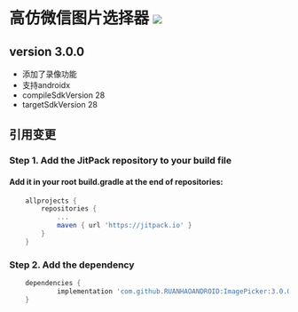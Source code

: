 # 高仿微信图片选择器 [![](https://jitpack.io/v/RUANHAOANDROID/ImagePicker.svg)](https://jitpack.io/#RUANHAOANDROID/ImagePicker)

## version 3.0.0
- 添加了录像功能
- 支持androidx
- compileSdkVersion  28
- targetSdkVersion 28
## 引用变更
### Step 1. Add the JitPack repository to your build file
#### Add it in your root build.gradle at the end of repositories:
```gradle
	allprojects {
		repositories {
			...
			maven { url 'https://jitpack.io' }
		}
	}
```
### Step 2. Add the dependency
```gradle
	dependencies {
	        implementation 'com.github.RUANHAOANDROID:ImagePicker:3.0.0'
	}
```
